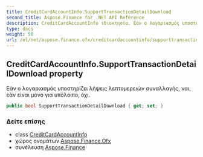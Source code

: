 ```yaml
---
title: CreditCardAccountInfo.SupportTransactionDetailDownload
second_title: Aspose.Finance for .NET API Reference
description: CreditCardAccountInfo ιδιοκτησία. Εάν ο λογαριασμός υποστηρίζει λήψεις λεπτομερειών συναλλαγής ναι εάν είναι μόνο για υπόλοιπο όχι.
type: docs
weight: 50
url: /el/net/aspose.finance.ofx/creditcardaccountinfo/supporttransactiondetaildownload/
---
```

## CreditCardAccountInfo.SupportTransactionDetailDownload property

Εάν ο λογαριασμός υποστηρίζει λήψεις λεπτομερειών συναλλαγής, ναι, εάν είναι μόνο για υπόλοιπο, όχι.

```csharp
public bool SupportTransactionDetailDownload { get; set; }
```

### Δείτε επίσης

* class [CreditCardAccountInfo](../)
* χώρος ονομάτων [Aspose.Finance.Ofx](../../creditcardaccountinfo/)
* συνέλευση [Aspose.Finance](../../../)


